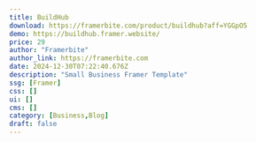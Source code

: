 ```yaml
---
title: BuildHub
download: https://framerbite.com/product/buildhub?aff=YGGpO5
demo: https://buildhub.framer.website/
price: 29
author: "Framerbite"
author_link: https://framerbite.com
date: 2024-12-30T07:22:40.676Z
description: "Small Business Framer Template"
ssg: [Framer]
css: []
ui: []
cms: []
category: [Business,Blog]
draft: false
---
```

